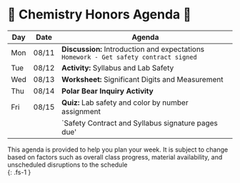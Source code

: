 # 🧪 Chemistry Honors Agenda 🥽  


| Day | Date  | Agenda                                                                                     |
| --- | ----- | ------------------------------------------------------------------------------------------ |
| Mon | 08/11 | **Discussion:** Introduction and expectations </br>`Homework - Get safety contract signed` |
| Tue | 08/12 | **Activity:** Syllabus and Lab Safety                                                      |
| Wed | 08/13 | **Worksheet:** Significant Digits and Measurement                                          |
| Thu | 08/14 | **Polar Bear Inquiry Activity**                                                            |
| Fri | 08/15 | **Quiz:** Lab safety and color by number assignment                                        |
|     |       | `Safety Contract and Syllabus signature pages due'


This agenda is provided to help you plan your week. It is subject to change based on factors such as overall class progress, material availability, and unscheduled disruptions to the schedule  
{: .fs-1 }  
  

